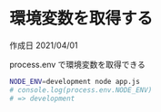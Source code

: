 # 環境変数を取得する

作成日 2021/04/01

process.env で環境変数を取得できる

```bash
NODE_ENV=development node app.js
# console.log(process.env.NODE_ENV) 
# => development
```
